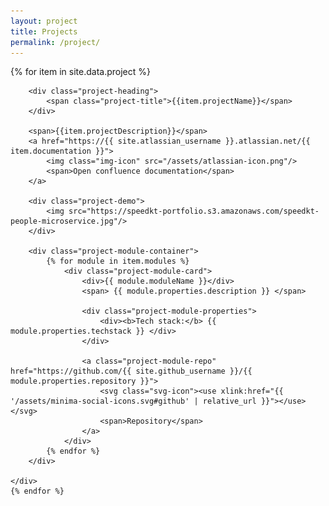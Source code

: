 ```yaml
---
layout: project
title: Projects
permalink: /project/
---
```


<div>
    {% for item in site.data.project %}
    <div class="project-card">

        <div class="project-heading">
            <span class="project-title">{{item.projectName}}</span>
        </div>

        <span>{{item.projectDescription}}</span>
        <a href="https://{{ site.atlassian_username }}.atlassian.net/{{ item.documentation }}"> 
            <img class="img-icon" src="/assets/atlassian-icon.png"/>
            <span>Open confluence documentation</span>
        </a>

        <div class="project-demo">
            <img src="https://speedkt-portfolio.s3.amazonaws.com/speedkt-people-microservice.jpg"/>
        </div>

        <div class="project-module-container">
            {% for module in item.modules %}
                <div class="project-module-card">
                    <div>{{ module.moduleName }}</div>
                    <span> {{ module.properties.description }} </span>
                    
                    <div class="project-module-properties">
                        <div><b>Tech stack:</b> {{ module.properties.techstack }} </div>
                    </div>

                    <a class="project-module-repo" href="https://github.com/{{ site.github_username }}/{{ module.properties.repository }}"> 
                        <svg class="svg-icon"><use xlink:href="{{ '/assets/minima-social-icons.svg#github' | relative_url }}"></use></svg>
                        <span>Repository</span>
                    </a>
                </div>
            {% endfor %}
        </div>

    </div>
    {% endfor %}
</div>